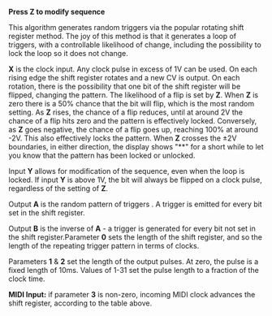 
**Press **Z** to modify sequence**

This algorithm generates random triggers via the popular rotating shift register method. The joy of this method is that
it generates a loop of triggers, with a controllable likelihood of change, including the possibility to lock the loop so
it does not change.

**X** is the clock input. Any clock pulse in excess of 1V can be used. On each rising edge the shift register rotates and a
new CV is output. On each rotation, there is the possibility that one bit of the shift register will be flipped,
changing the pattern. The likelihood of a flip is set by **Z**. When **Z** is zero there is a 50% chance that the bit will flip,
which is the most random setting. As **Z** rises, the chance of a flip reduces, until at around 2V the chance of a flip hits
zero and the pattern is effectively locked. Conversely, as **Z** goes negative, the chance of a flip goes up, reaching 100%
at around -2V. This also effectively locks the pattern. When **Z** crosses the ±2V boundaries, in either direction, the
display shows "\*\*" for a short while to let you know that the pattern has been locked or unlocked.

Input **Y** allows for modification of the sequence, even when the loop is locked. If input **Y** is above 1V, the bit will
always be flipped on a clock pulse, regardless of the setting of **Z**.

Output **A** is the random pattern of triggers . A trigger is emitted for every bit set in the shift register.

Output **B** is the inverse of **A** - a trigger is generated for every bit not set in the shift register.Parameter **0** sets the
length of the shift register, and so the length of the repeating trigger pattern in terms of clocks.

Parameters **1** & **2** set the length of the output pulses. At zero, the pulse is a fixed length of 10ms. Values of 1-31 set
the pulse length to a fraction of the clock time.

**MIDI Input:** if parameter **3** is non-zero, incoming MIDI clock advances the shift register, according to the table
above.
